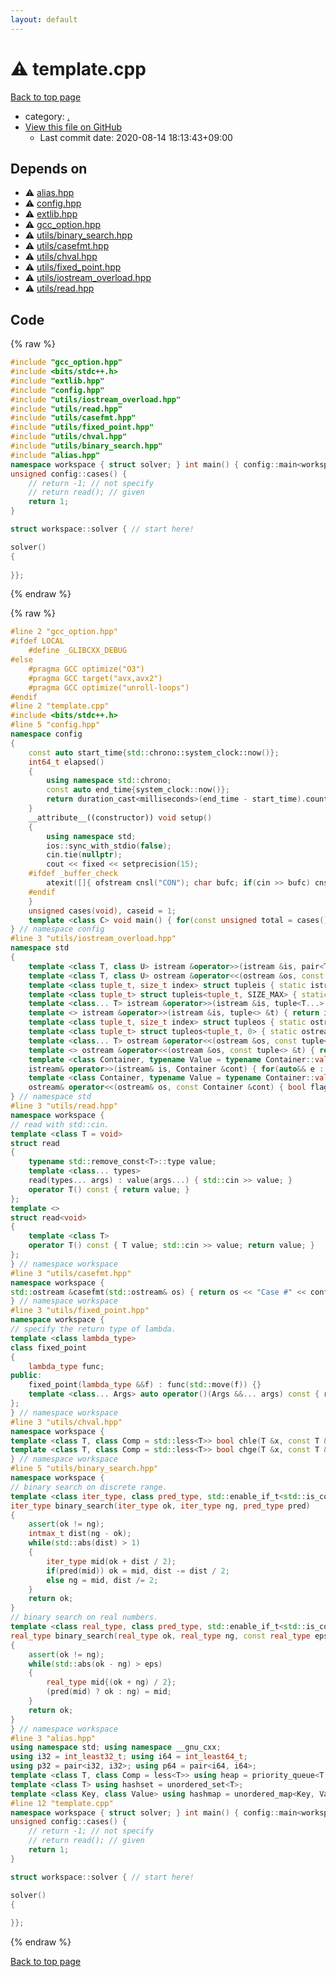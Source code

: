 ```yaml
---
layout: default
---
```


<!-- mathjax config similar to math.stackexchange -->
<script type="text/javascript" async
  src="https://cdnjs.cloudflare.com/ajax/libs/mathjax/2.7.5/MathJax.js?config=TeX-MML-AM_CHTML">
</script>
<script type="text/x-mathjax-config">
  MathJax.Hub.Config({
    TeX: { equationNumbers: { autoNumber: "AMS" }},
    tex2jax: {
      inlineMath: [ ['$','$'] ],
      processEscapes: true
    },
    "HTML-CSS": { matchFontHeight: false },
    displayAlign: "left",
    displayIndent: "2em"
  });
</script>

<script type="text/javascript" src="https://cdnjs.cloudflare.com/ajax/libs/jquery/3.4.1/jquery.min.js"></script>
<script src="https://cdn.jsdelivr.net/npm/jquery-balloon-js@1.1.2/jquery.balloon.min.js" integrity="sha256-ZEYs9VrgAeNuPvs15E39OsyOJaIkXEEt10fzxJ20+2I=" crossorigin="anonymous"></script>
<script type="text/javascript" src="../assets/js/copy-button.js"></script>
<link rel="stylesheet" href="../assets/css/copy-button.css" />


# :warning: template.cpp

<a href="../index.html">Back to top page</a>

* category: <a href="../index.html#5058f1af8388633f609cadb75a75dc9d">.</a>
* <a href="{{ site.github.repository_url }}/blob/master/template.cpp">View this file on GitHub</a>
    - Last commit date: 2020-08-14 18:13:43+09:00




## Depends on

* :warning: <a href="alias.hpp.html">alias.hpp</a>
* :warning: <a href="config.hpp.html">config.hpp</a>
* :warning: <a href="extlib.hpp.html">extlib.hpp</a>
* :warning: <a href="gcc_option.hpp.html">gcc_option.hpp</a>
* :warning: <a href="utils/binary_search.hpp.html">utils/binary_search.hpp</a>
* :warning: <a href="utils/casefmt.hpp.html">utils/casefmt.hpp</a>
* :warning: <a href="utils/chval.hpp.html">utils/chval.hpp</a>
* :warning: <a href="utils/fixed_point.hpp.html">utils/fixed_point.hpp</a>
* :warning: <a href="utils/iostream_overload.hpp.html">utils/iostream_overload.hpp</a>
* :warning: <a href="utils/read.hpp.html">utils/read.hpp</a>


## Code

<a id="unbundled"></a>
{% raw %}
```cpp
#include "gcc_option.hpp"
#include <bits/stdc++.h>
#include "extlib.hpp"
#include "config.hpp"
#include "utils/iostream_overload.hpp"
#include "utils/read.hpp"
#include "utils/casefmt.hpp"
#include "utils/fixed_point.hpp"
#include "utils/chval.hpp"
#include "utils/binary_search.hpp"
#include "alias.hpp"
namespace workspace { struct solver; } int main() { config::main<workspace::solver>(); }
unsigned config::cases() {
    // return -1; // not specify
    // return read(); // given
    return 1;
}

struct workspace::solver { // start here!

solver()
{
    
}};

```
{% endraw %}

<a id="bundled"></a>
{% raw %}
```cpp
#line 2 "gcc_option.hpp"
#ifdef LOCAL
    #define _GLIBCXX_DEBUG
#else
    #pragma GCC optimize("O3")
    #pragma GCC target("avx,avx2")
    #pragma GCC optimize("unroll-loops")
#endif
#line 2 "template.cpp"
#include <bits/stdc++.h>
#line 5 "config.hpp"
namespace config
{
    const auto start_time{std::chrono::system_clock::now()};
    int64_t elapsed()
    {
        using namespace std::chrono;
        const auto end_time{system_clock::now()};
        return duration_cast<milliseconds>(end_time - start_time).count();
    }
    __attribute__((constructor)) void setup()
    {
        using namespace std;
        ios::sync_with_stdio(false);
        cin.tie(nullptr);
        cout << fixed << setprecision(15);
    #ifdef _buffer_check
        atexit([]{ ofstream cnsl("CON"); char bufc; if(cin >> bufc) cnsl << "\n\033[1;35mwarning\033[0m: buffer not empty.\n\n"; });
    #endif
    }
    unsigned cases(void), caseid = 1;
    template <class C> void main() { for(const unsigned total = cases(); caseid <= total; ++caseid) C(); }
} // namespace config
#line 3 "utils/iostream_overload.hpp"
namespace std
{
    template <class T, class U> istream &operator>>(istream &is, pair<T, U> &p) { return is >> p.first >> p.second; }
    template <class T, class U> ostream &operator<<(ostream &os, const pair<T, U> &p) { return os << p.first << ' ' << p.second; }
    template <class tuple_t, size_t index> struct tupleis { static istream &apply(istream &is, tuple_t &t) { tupleis<tuple_t, index - 1>::apply(is, t); return is >> get<index>(t); } };
    template <class tuple_t> struct tupleis<tuple_t, SIZE_MAX> { static istream &apply(istream &is, tuple_t &t) { return is; } };
    template <class... T> istream &operator>>(istream &is, tuple<T...> &t) { return tupleis<tuple<T...>, tuple_size<tuple<T...>>::value - 1>::apply(is, t); }
    template <> istream &operator>>(istream &is, tuple<> &t) { return is; }
    template <class tuple_t, size_t index> struct tupleos { static ostream &apply(ostream &os, const tuple_t &t) { tupleos<tuple_t, index - 1>::apply(os, t); return os << ' ' << get<index>(t); } };
    template <class tuple_t> struct tupleos<tuple_t, 0> { static ostream &apply(ostream &os, const tuple_t &t) { return os << get<0>(t); } };
    template <class... T> ostream &operator<<(ostream &os, const tuple<T...> &t) { return tupleos<tuple<T...>, tuple_size<tuple<T...>>::value - 1>::apply(os, t); }
    template <> ostream &operator<<(ostream &os, const tuple<> &t) { return os; }
    template <class Container, typename Value = typename Container::value_type, enable_if_t<!is_same<decay_t<Container>, string>::value, nullptr_t> = nullptr>
    istream& operator>>(istream& is, Container &cont) { for(auto&& e : cont) is >> e; return is; }
    template <class Container, typename Value = typename Container::value_type, enable_if_t<!is_same<decay_t<Container>, string>::value, nullptr_t> = nullptr>
    ostream& operator<<(ostream& os, const Container &cont) { bool flag = 1; for(auto&& e : cont) flag ? flag = 0 : (os << ' ', 0), os << e; return os; }
} // namespace std
#line 3 "utils/read.hpp"
namespace workspace {
// read with std::cin.
template <class T = void>
struct read
{
    typename std::remove_const<T>::type value;
    template <class... types>
    read(types... args) : value(args...) { std::cin >> value; }
    operator T() const { return value; }
};
template <>
struct read<void>
{
    template <class T>
    operator T() const { T value; std::cin >> value; return value; }
};
} // namespace workspace
#line 3 "utils/casefmt.hpp"
namespace workspace {
std::ostream &casefmt(std::ostream& os) { return os << "Case #" << config::caseid << ": "; }
} // namespace workspace
#line 3 "utils/fixed_point.hpp"
namespace workspace {
// specify the return type of lambda.
template <class lambda_type>
class fixed_point
{
    lambda_type func;
public:
    fixed_point(lambda_type &&f) : func(std::move(f)) {}
    template <class... Args> auto operator()(Args &&... args) const { return func(*this, std::forward<Args>(args)...); }
};
} // namespace workspace
#line 3 "utils/chval.hpp"
namespace workspace {
template <class T, class Comp = std::less<T>> bool chle(T &x, const T &y, Comp comp = Comp()) { return comp(y, x) ? x = y, true : false; }
template <class T, class Comp = std::less<T>> bool chge(T &x, const T &y, Comp comp = Comp()) { return comp(x, y) ? x = y, true : false; }
} // namespace workspace
#line 5 "utils/binary_search.hpp"
namespace workspace {
// binary search on discrete range.
template <class iter_type, class pred_type, std::enable_if_t<std::is_convertible_v<std::invoke_result_t<pred_type, iter_type>, bool>, std::nullptr_t> = nullptr>
iter_type binary_search(iter_type ok, iter_type ng, pred_type pred)
{
    assert(ok != ng);
    intmax_t dist(ng - ok);
    while(std::abs(dist) > 1)
    {
        iter_type mid(ok + dist / 2);
        if(pred(mid)) ok = mid, dist -= dist / 2;
        else ng = mid, dist /= 2;
    }
    return ok;
}
// binary search on real numbers.
template <class real_type, class pred_type, std::enable_if_t<std::is_convertible_v<std::invoke_result_t<pred_type, real_type>, bool>, std::nullptr_t> = nullptr>
real_type binary_search(real_type ok, real_type ng, const real_type eps, pred_type pred)
{
    assert(ok != ng);
    while(std::abs(ok - ng) > eps)
    {
        real_type mid{(ok + ng) / 2};
        (pred(mid) ? ok : ng) = mid;
    }
    return ok;
}
} // namespace workspace
#line 3 "alias.hpp"
using namespace std; using namespace __gnu_cxx;
using i32 = int_least32_t; using i64 = int_least64_t;
using p32 = pair<i32, i32>; using p64 = pair<i64, i64>;
template <class T, class Comp = less<T>> using heap = priority_queue<T, vector<T>, Comp>;
template <class T> using hashset = unordered_set<T>;
template <class Key, class Value> using hashmap = unordered_map<Key, Value>;
#line 12 "template.cpp"
namespace workspace { struct solver; } int main() { config::main<workspace::solver>(); }
unsigned config::cases() {
    // return -1; // not specify
    // return read(); // given
    return 1;
}

struct workspace::solver { // start here!

solver()
{
    
}};

```
{% endraw %}

<a href="../index.html">Back to top page</a>

